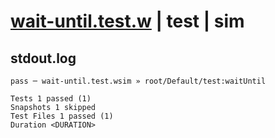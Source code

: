 # [wait-until.test.w](../../../../../../tests/sdk_tests/util/wait-until.test.w) | test | sim

## stdout.log
```log
pass ─ wait-until.test.wsim » root/Default/test:waitUntil

Tests 1 passed (1)
Snapshots 1 skipped
Test Files 1 passed (1)
Duration <DURATION>
```

